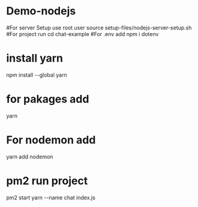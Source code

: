 # Demo-nodejs
#For server Setup use root user
source setup-files/nodejs-server-setup.sh
#For project run
cd chat-example
#For .env add 
npm i dotenv
# install yarn
npm install --global yarn
# for pakages add
yarn
# For  nodemon add
yarn add nodemon
# pm2 run project
pm2 start yarn --name chat index.js 

 

 
